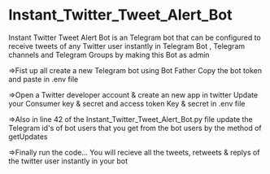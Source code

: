 # Instant_Twitter_Tweet_Alert_Bot
Instant Twitter Tweet Alert Bot is an Telegram bot that can be configured to receive tweets of any Twitter user instantly in Telegram Bot , Telegram channels and Telegram Groups by making this Bot as admin

=>Fist up all create a new Telegram bot using Bot Father
  Copy the bot token and paste in .env file
  
=>Open a Twitter developer account & create an new app in twitter
  Update your Consumer key & secret and access token Key & secret in .env file
  
=>Also in line 42 of the Instant_Twitter_Tweet_Alert_Bot.py file update the Telegram id's of bot users that you get from the bot users by the method of getUpdates

=>Finally run the code... You will recieve all the tweets, retweets & replys of the twitter user instantly in your bot

